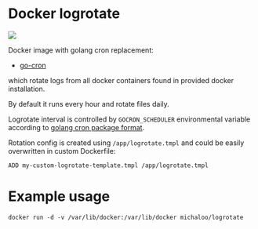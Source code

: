 # Docker logrotate

[![](https://imagelayers.io/badge/michaloo/logrotate:latest.svg)](https://imagelayers.io/?images=michaloo/logrotate:latest 'Get your own badge on imagelayers.io')

Docker image with golang cron replacement:

- [go-cron](https://github.com/michaloo/go-cron)

which rotate logs from all docker containers found in provided docker installation.

By default it runs every hour and rotate files daily.

Logrotate interval is controlled by `GOCRON_SCHEDULER` environmental variable according to [golang cron package format](http://godoc.org/github.com/robfig/cron#hdr-CRON_Expression_Format).

Rotation config is created using `/app/logrotate.tmpl` and could be easily overwritten in custom Dockerfile:

`ADD my-custom-logrotate-template.tmpl /app/logrotate.tmpl`


# Example usage

`docker run -d -v /var/lib/docker:/var/lib/docker michaloo/logrotate`
